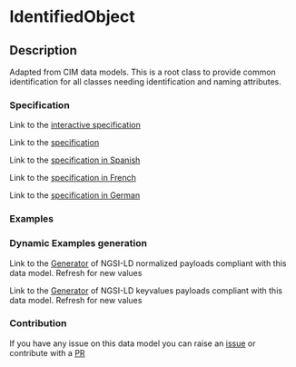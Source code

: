 # IdentifiedObject

## Description 

Adapted from CIM data models. This is a root class to provide common identification for all classes needing identification and naming attributes.
### Specification

Link to the [interactive specification](https://swagger.lab.fiware.org/?url=https://smart-data-models.github.io/dataModel.EnergyCIM/IdentifiedObject/swagger.yaml)

Link to the [specification](https://smart-data-models.github.io/dataModel.EnergyCIM/IdentifiedObject/doc/spec.md)

Link to the [specification in Spanish](https://smart-data-models.github.io/dataModel.EnergyCIM/IdentifiedObject/doc/spec_ES.md)

Link to the [specification in French](https://smart-data-models.github.io/dataModel.EnergyCIM/IdentifiedObject/doc/spec_FR.md)

Link to the [specification in German](https://smart-data-models.github.io/dataModel.EnergyCIM/IdentifiedObject/doc/spec_DE.md)
### Examples
### Dynamic Examples generation

Link to the [Generator](https://smartdatamodels.org/extra/ngsi-ld_generator_v0.92.php?schemaUrl=https://raw.githubusercontent.com/smart-data-models/dataModel.EnergyCIM/master/IdentifiedObject/schema.json&email=info@smartdatamodels.org) of NGSI-LD normalized payloads compliant with this data model. Refresh for new values

Link to the [Generator](https://smartdatamodels.org/extra/ngsi-ld_generator_keyvalues_v0.92.php?schemaUrl=https://raw.githubusercontent.com/smart-data-models/dataModel.EnergyCIM/master/IdentifiedObject/schema.json&email=info@smartdatamodels.org) of NGSI-LD keyvalues payloads compliant with this data model. Refresh for new values
### Contribution

 If you have any issue on this data model you can raise an [issue](https://github.com/smart-data-models/dataModel.EnergyCIM/issues)  or contribute with a [PR](https://github.com/smart-data-models/dataModel.EnergyCIM/pulls)